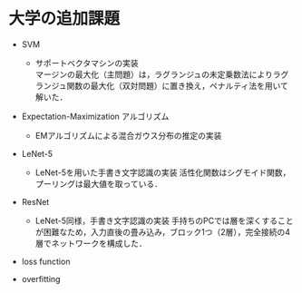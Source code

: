 # 大学の追加課題
- SVM
	- サポートベクタマシンの実装  
	マージンの最大化（主問題）は，ラグランジュの未定乗数法によりラグランジュ関数の最大化（双対問題）に置き換え，ペナルティ法を用いて解いた．  

- Expectation-Maximization アルゴリズム
	- EMアルゴリズムによる混合ガウス分布の推定の実装  

- LeNet-5
  - LeNet-5を用いた手書き文字認識の実装
  活性化関数はシグモイド関数，プーリングは最大値を取っている．

- ResNet
  - LeNet-5同様，手書き文字認識の実装
  手持ちのPCでは層を深くすることが困難なため，入力直後の畳み込み，ブロック1つ（2層），完全接続の4層でネットワークを構成した．

- loss function
- overfitting



